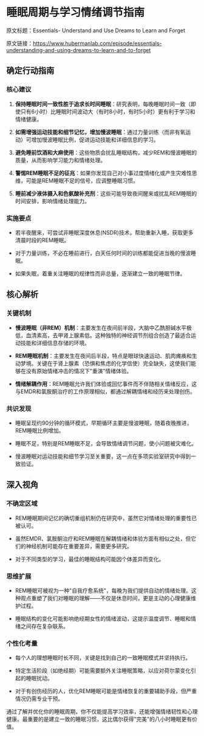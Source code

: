 # 睡眠周期与学习情绪调节指南

原文标题：Essentials- Understand and Use Dreams to Learn and Forget

原文链接：https://www.hubermanlab.com/episode/essentials-understanding-and-using-dreams-to-learn-and-to-forget

## 确定行动指南

### 核心建议

1. **保持睡眠时间一致性胜于追求长时间睡眠**：研究表明，每晚睡眠时间一致（即使只有6小时）比睡眠时间波动大（有时8小时，有时5小时）更有利于学习和情绪健康。
   
2. **如需增强运动技能和细节记忆，增加慢波睡眠**：通过力量训练（而非有氧运动）可增加慢波睡眠比例，促进运动技能和详细信息的学习。

3. **避免睡前饮酒和大麻使用**：这些物质会扰乱睡眠结构，减少REM和慢波睡眠的质量，从而影响学习能力和情绪处理。

4. **警惕REM睡眠不足的征兆**：如果你发现自己对小事过度情绪化或产生灾难性思维，可能是REM睡眠不足的信号，应调整睡眠习惯。

5. **睡前减少液体摄入和色氨酸补充剂**：这些可能导致夜间醒来或扰乱REM睡眠的时间安排，影响情绪处理能力。

### 实施要点

* 若半夜醒来，可尝试非睡眠深度休息(NSDR)技术，帮助重新入睡，获取更多清晨时段的REM睡眠。

* 对于力量训练，不必在睡前进行，白天任何时间的训练都能促进当晚的慢波睡眠。

* 如果失眠，着重关注睡眠的规律性而非总量，逐渐建立一致的睡眠节律。

## 核心解析

### 关键机制

* **慢波睡眠（非REM）机制**：主要发生在夜间前半段，大脑中乙酰胆碱水平极低，血清素高，去甲肾上腺素低。这种独特的神经调节剂组合创造了最适合运动技能和详细信息存储的环境。

* **REM睡眠机制**：主要发生在夜间后半段，特点是眼球快速运动、肌肉瘫痪和生动梦境。关键在于肾上腺素（恐惧和焦虑的化学信使）完全缺失，这使我们能够在没有原始情绪冲击的情况下"重演"情绪体验。

* **情绪解耦作用**：REM睡眠允许我们体验或回忆事件而不伴随相关情绪反应，这与EMDR和氯胺酮治疗的工作原理相似，都通过解耦情绪和经历来处理创伤。

### 共识发现

* 睡眠呈现约90分钟的循环模式，早期循环主要是慢波睡眠，随着夜晚推进，REM睡眠比例增加。

* 睡眠不足，特别是REM睡眠不足，会导致情绪调节问题，使小问题被灾难化。

* 慢波睡眠对运动技能和细节学习至关重要，这一点在多项实验室研究中得到一致验证。

## 深入视角

### 不确定区域

* REM睡眠期间记忆的确切重组机制仍在研究中，虽然它对情绪处理的重要性已被认可。

* 虽然EMDR、氯胺酮治疗和REM睡眠在解耦情绪和体验方面有相似之处，但它们的神经机制可能存在重要差异，需要更多研究。

* 对于不同类型的学习，最佳的睡眠结构可能因个体差异而变化。

### 思维扩展

* REM睡眠可被视为一种"自我疗愈系统"，每晚为我们提供自动的情绪处理。这种观点重塑了我们对睡眠的理解——不仅是休息时间，更是主动的心理健康维护过程。

* 睡眠结构的变化可能影响绝经期女性的情绪波动，这提示温度调节、睡眠和情绪之间存在复杂联系。

### 个性化考量

* 每个人的理想睡眠时长不同，关键是找到自己的一致睡眠模式并坚持执行。

* 特定生活阶段（如绝经期）可能需要额外关注睡眠策略，以应对荷尔蒙变化引起的睡眠扰动。

* 对于有创伤经历的人，优化REM睡眠可能是情绪恢复的重要辅助手段，但严重情况仍需专业干预。

通过了解并优化你的睡眠周期，你不仅能提高学习效率，还能增强情绪韧性和心理健康。最重要的是建立一致的睡眠习惯，这比偶尔获得"完美"的八小时睡眠更有价值。
